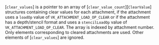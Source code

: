 [`clear_values`] is a pointer to an array of [`clear_value_count`][`ClearValue`] structures containing clear values for each
attachment, if the attachment uses a `loadOp` value of
`VK_ATTACHMENT_LOAD_OP_CLEAR` or if the attachment has a
depth/stencil format and uses a `stencilLoadOp` value of
`VK_ATTACHMENT_LOAD_OP_CLEAR`.
The array is indexed by attachment number.
Only elements corresponding to cleared attachments are used.
Other elements of [`clear_values`] are ignored.